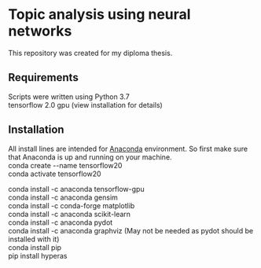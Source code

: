 # Topic analysis using neural networks
This repository was created for my diploma thesis.

## Requirements
Scripts were written using Python 3.7  <br/>
tensorflow 2.0 gpu (view installation for details)

## Installation
All install lines are intended for [Anaconda](https://www.anaconda.com/distribution/) environment. So first make sure that Anaconda is up and running on your machine. <br/>
conda create --name tensorflow20 <br/>
conda activate tensorflow20

conda install -c anaconda tensorflow-gpu <br/>
conda install -c anaconda gensim <br/>
conda install -c conda-forge matplotlib <br/>
conda install -c anaconda scikit-learn <br/>
conda install -c anaconda pydot <br/>
conda install -c anaconda graphviz (May not be needed as pydot should be installed with it)<br/>
conda install pip <br/>
pip install hyperas <br/>

